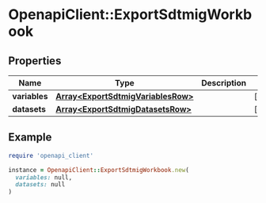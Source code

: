 # OpenapiClient::ExportSdtmigWorkbook

## Properties

| Name | Type | Description | Notes |
| ---- | ---- | ----------- | ----- |
| **variables** | [**Array&lt;ExportSdtmigVariablesRow&gt;**](ExportSdtmigVariablesRow.md) |  | [optional] |
| **datasets** | [**Array&lt;ExportSdtmigDatasetsRow&gt;**](ExportSdtmigDatasetsRow.md) |  | [optional] |

## Example

```ruby
require 'openapi_client'

instance = OpenapiClient::ExportSdtmigWorkbook.new(
  variables: null,
  datasets: null
)
```

